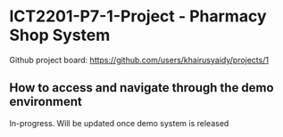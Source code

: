 # ICT2201-P7-1-Project - Pharmacy Shop System

Github project board: https://github.com/users/khairusyaidy/projects/1

## How to access and navigate through the demo environment

In-progress. Will be updated once demo system is released


